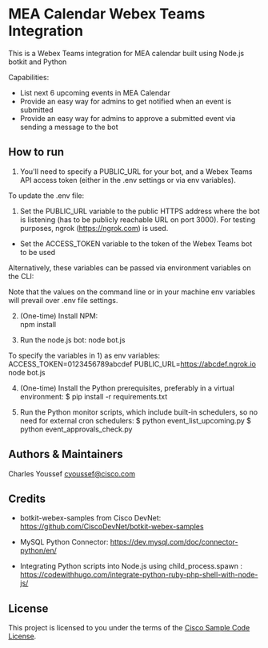 # MEA Calendar Webex Teams Integration

This is a Webex Teams integration for MEA calendar built using Node.js botkit and Python  

Capabilities:
- List next 6 upcoming events in MEA Calendar
- Provide an easy way for admins to get notified when an event is submitted
- Provide an easy way for admins to approve a submitted event via sending a message to the bot

## How to run

1) You'll need to specify a PUBLIC_URL for your bot, and a Webex Teams API access token (either in the .env settings or via env variables).  

To update the .env file:
1. Set the PUBLIC_URL variable to the public HTTPS address where the bot is listening (has to be publicly reachable URL on port 3000).  For testing purposes, ngrok (https://ngrok.com) is used.
- Set the ACCESS_TOKEN variable to the token of the Webex Teams bot to be used

Alternatively, these variables can be passed via environment variables on the CLI:

Note that the values on the command line or in your machine env variables will prevail over .env file settings.

2) (One-time) Install NPM:  
npm install

3) Run the node.js bot:
node bot.js

To specify the variables in 1) as env variables:
ACCESS_TOKEN=0123456789abcdef PUBLIC_URL=https://abcdef.ngrok.io node bot.js

4) (One-time) Install the Python prerequisites, preferably in a virtual environment:
$ pip install -r requirements.txt

5) Run the Python monitor scripts, which include built-in schedulers, so no need for external cron schedulers:
$ python event_list_upcoming.py
$ python event_approvals_check.py


## Authors & Maintainers

Charles Youssef <cyoussef@cisco.com>

## Credits

- botkit-webex-samples from Cisco DevNet: https://github.com/CiscoDevNet/botkit-webex-samples

- MySQL Python Connector: https://dev.mysql.com/doc/connector-python/en/

- Integrating Python scripts into Node.js using child_process.spawn : https://codewithhugo.com/integrate-python-ruby-php-shell-with-node-js/


## License

This project is licensed to you under the terms of the [Cisco Sample Code License](./LICENSE).
